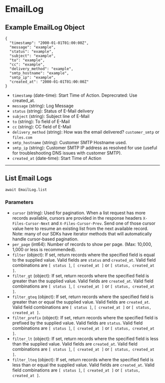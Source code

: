 # EmailLog

## Example EmailLog Object

```
{
  "timestamp": "2000-01-01T01:00:00Z",
  "message": "example",
  "status": "example",
  "subject": "example",
  "to": "example",
  "cc": "example",
  "delivery_method": "example",
  "smtp_hostname": "example",
  "smtp_ip": "example",
  "created_at": "2000-01-01T01:00:00Z"
}
```

* `timestamp` (date-time): Start Time of Action. Deprecrated: Use created_at.
* `message` (string): Log Message
* `status` (string): Status of E-Mail delivery
* `subject` (string): Subject line of E-Mail
* `to` (string): To field of E-Mail
* `cc` (string): CC field of E-Mail
* `delivery_method` (string): How was the email delivered?  `customer_smtp` or `files.com`
* `smtp_hostname` (string): Customer SMTP Hostname used.
* `smtp_ip` (string): Customer SMTP IP address as resolved for use (useful for troubleshooting DNS issues with customer SMTP).
* `created_at` (date-time): Start Time of Action

---

## List Email Logs

```
await EmailLog.list
```


### Parameters

* `cursor` (string): Used for pagination.  When a list request has more records available, cursors are provided in the response headers `X-Files-Cursor-Next` and `X-Files-Cursor-Prev`.  Send one of those cursor value here to resume an existing list from the next available record.  Note: many of our SDKs have iterator methods that will automatically handle cursor-based pagination.
* `per_page` (int64): Number of records to show per page.  (Max: 10,000, 1,000 or less is recommended).
* `filter` (object): If set, return records where the specified field is equal to the supplied value. Valid fields are `status` and `created_at`. Valid field combinations are `[ status ]`, `[ created_at ]` or `[ status, created_at ]`.
* `filter_gt` (object): If set, return records where the specified field is greater than the supplied value. Valid fields are `created_at`. Valid field combinations are `[ status ]`, `[ created_at ]` or `[ status, created_at ]`.
* `filter_gteq` (object): If set, return records where the specified field is greater than or equal the supplied value. Valid fields are `created_at`. Valid field combinations are `[ status ]`, `[ created_at ]` or `[ status, created_at ]`.
* `filter_prefix` (object): If set, return records where the specified field is prefixed by the supplied value. Valid fields are `status`. Valid field combinations are `[ status ]`, `[ created_at ]` or `[ status, created_at ]`.
* `filter_lt` (object): If set, return records where the specified field is less than the supplied value. Valid fields are `created_at`. Valid field combinations are `[ status ]`, `[ created_at ]` or `[ status, created_at ]`.
* `filter_lteq` (object): If set, return records where the specified field is less than or equal the supplied value. Valid fields are `created_at`. Valid field combinations are `[ status ]`, `[ created_at ]` or `[ status, created_at ]`.
